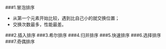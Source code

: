 ###1.冒泡排序
* 从第一个元素开始比较，遇到比自己小的就交换位置；
* 交换次数最多，性能最差。
  
###2.插入排序
###3.希尔排序
###4.归并排序
###5.快速排序
###6.选择排序
###7.奇偶排序
